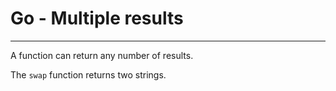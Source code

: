 # Go - Multiple results

---

A function can return any number of results.

The `swap` function returns two strings.
